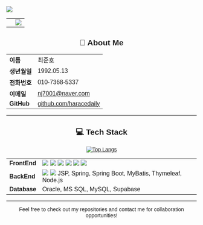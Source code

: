 <img src="https://capsule-render.vercel.app/api?type=waving&color=BDBDC8&height=150&section=header&text=Welcome&nbsp;haracedaily's&nbsp;Github&fontSize=20" />

<table style="border:none;">
  <tr>
    <td>


 </td>
    <td>

<img src="https://img.shields.io/badge/Instagram-E4405F?style=flat-square&logo=Instagram&logoColor=white"/>
  </td>
  </tr>
</table>


<h2 align="center" style="font-family: 'Arial', sans-serif;">👋 About Me</h2>

<div align="center" style="font-family: 'Arial', sans-serif;">

<table>
  <tr><td><strong>이름</strong></td><td>최준호</td></tr>
  <tr><td><strong>생년월일</strong></td><td>1992.05.13</td></tr>
  <tr><td><strong>전화번호</strong></td><td>010-7368-5337</td></tr>
  <tr><td><strong>이메일</strong></td><td><a href="mailto:nj7001@naver.com">nj7001@naver.com</a></td></tr>
  <tr><td><strong>GitHub</strong></td><td><a href="https://github.com/haracedaily">github.com/haracedaily</a></td></tr>
</table>

</div>

---

<h2 align="center" style="font-family: 'Arial', sans-serif;">💻 Tech Stack</h2>

<div align="center" style="font-family: 'Arial', sans-serif;">

[![Top Langs](https://github-readme-stats.vercel.app/api/top-langs/?username=haracedaily)](https://github.com/anuraghazra/github-readme-stats)

<table>
  <tr><td><strong>FrontEnd</strong></td>
    <td>
      <img src="https://img.shields.io/badge/html5-%23E34F26.svg?&style=for-the-badge&logo=html5&logoColor=white" />
      <img src="https://img.shields.io/badge/javascript-%23F7DF1E.svg?&style=for-the-badge&logo=javascript&logoColor=black" />
      <img src="https://img.shields.io/badge/css3-%231572B6.svg?&style=for-the-badge&logo=css3&logoColor=white" />
      <img src="https://img.shields.io/badge/jquery-%230769AD.svg?&style=for-the-badge&logo=jquery&logoColor=white" />
      <img src="https://img.shields.io/badge/react-%2361DAFB.svg?&style=for-the-badge&logo=react&logoColor=black" />
      <img src="https://img.shields.io/badge/tailwind%20css-%2338B2AC.svg?&style=for-the-badge&logo=tailwind%20css&logoColor=white" />
      </td>
  </tr>
  <tr><td><strong>BackEnd</strong></td>
    <td>
      <img src="https://img.shields.io/badge/node.js-%23339933.svg?&style=for-the-badge&logo=node.js&logoColor=white" />
      <img src="https://img.shields.io/badge/nodemon-%2376D04B.svg?&style=for-the-badge&logo=nodemon&logoColor=black" />
      JSP, Spring, Spring Boot, MyBatis, Thymeleaf, Node.js</td></tr>
  <tr><td><strong>Database</strong></td><td>Oracle, MS SQL, MySQL, Supabase</td></tr>
</table>

</div>

---

<p align="center" style="font-family: 'Arial', sans-serif;">
  Feel free to check out my repositories and contact me for collaboration opportunities!
</p>


<!--
## Hi there 👋
**haracedaily/haracedaily** is a ✨ _special_ ✨ repository because its `README.md` (this file) appears on your GitHub profile.

Here are some ideas to get you started:

- 🔭 I’m currently working on ...
- 🌱 I’m currently learning ...
- 👯 I’m looking to collaborate on ...
- 🤔 I’m looking for help with ...
- 💬 Ask me about ...
- 📫 How to reach me: ...
- 😄 Pronouns: ...
- ⚡ Fun fact: ...
-->
